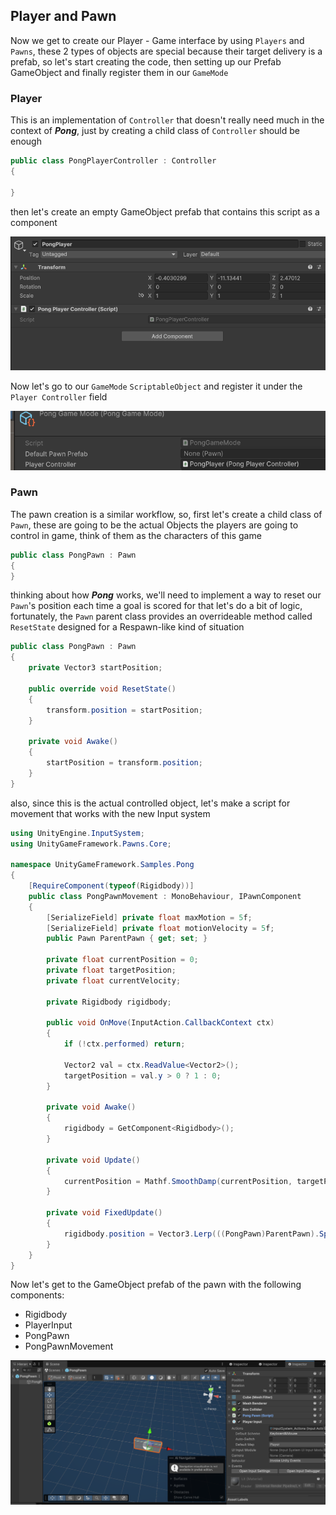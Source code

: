 ﻿## Player and Pawn

Now we get to create our Player - Game interface by using `Players` and `Pawns`, these 2 types of objects are special
because their target delivery is a prefab, so let's start creating the code, then setting up our Prefab GameObject and
finally register them in our `GameMode`

### Player

This is an implementation of `Controller` that doesn't really need much in the context of _**Pong**_, just by creating a
child class of `Controller` should be enough

```csharp
public class PongPlayerController : Controller
{
    
}
```

then let's create an empty GameObject prefab that contains this script as a component

![PongPlayerPrefabInspector](../Assets/PongPlayerPrefabInspector.png)

Now let's go to our `GameMode` `ScriptableObject` and register it under the `Player Controller` field

![PongPlayerSunscription](../Assets/PongPlayerSubscription.png)

### Pawn

The pawn creation is a similar workflow, so, first let's create a child class of `Pawn`, these are going to be the actual
Objects the players are going to control in game, think of them as the characters of this game

```csharp
public class PongPawn : Pawn
{
}
```

thinking about how _**Pong**_ works, we'll need to implement a way to reset our `Pawn`'s position each time a goal is scored
for that let's do a bit of logic, fortunately, the `Pawn` parent class provides an overrideable method called `ResetState`
designed for a Respawn-like kind of situation

```csharp
public class PongPawn : Pawn
{
    private Vector3 startPosition;
    
    public override void ResetState()
    {
        transform.position = startPosition;
    }

    private void Awake()
    {
        startPosition = transform.position;
    }
}
```

also, since this is the actual controlled object, let's make a script for movement that works with the new Input system

```csharp
using UnityEngine.InputSystem;
using UnityGameFramework.Pawns.Core;

namespace UnityGameFramework.Samples.Pong
{
    [RequireComponent(typeof(Rigidbody))]
    public class PongPawnMovement : MonoBehaviour, IPawnComponent
    {
        [SerializeField] private float maxMotion = 5f;
        [SerializeField] private float motionVelocity = 5f;
        public Pawn ParentPawn { get; set; }
        
        private float currentPosition = 0;
        private float targetPosition;
        private float currentVelocity;

        private Rigidbody rigidbody;

        public void OnMove(InputAction.CallbackContext ctx)
        {
            if (!ctx.performed) return;

            Vector2 val = ctx.ReadValue<Vector2>();
            targetPosition = val.y > 0 ? 1 : 0;
        }

        private void Awake()
        {
            rigidbody = GetComponent<Rigidbody>();
        }

        private void Update()
        {
            currentPosition = Mathf.SmoothDamp(currentPosition, targetPosition, ref currentVelocity, 1/motionVelocity);
        }

        private void FixedUpdate()
        {
            rigidbody.position = Vector3.Lerp(((PongPawn)ParentPawn).SpawnPosition - transform.right * maxMotion, ((PongPawn)ParentPawn).SpawnPosition + transform.right * maxMotion, targetPosition);
        }
    }
}
```

Now let's get to the GameObject prefab of the pawn with the following components:

- Rigidbody
- PlayerInput
- PongPawn
- PongPawnMovement

![PongPawnSetup](../Assets/PongPawnSetup.png)



